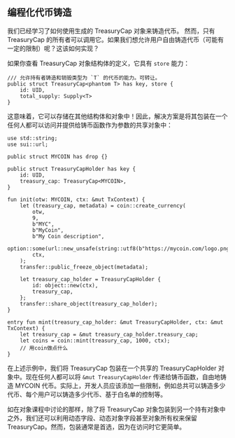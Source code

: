 ## 编程化代币铸造

我们已经学习了如何使用生成的 TreasuryCap<CoinType> 对象来铸造代币。
然而，只有 TreasuryCap 的所有者可以调用它。如果我们想允许用户自由铸造代币（可能有一定的限制）呢？这该如何实现？

如果你查看 TreasuryCap 对象结构体的定义，它具有 `store` 能力：

```move
/// 允许持有者铸造和销毁类型为 `T` 的代币的能力。可转让。
public struct TreasuryCap<phantom T> has key, store {
    id: UID,
    total_supply: Supply<T>
}
```
这意味着，它可以存储在其他结构体和对象中！因此，解决方案是将其包装在一个任何人都可以访问并提供给铸币函数作为参数的共享对象中：

```move
use std::string;
use sui::url;

public struct MYCOIN has drop {}

public struct TreasuryCapHolder has key {
    id: UID,
    treasury_cap: TreasuryCap<MYCOIN>,
}

fun init(otw: MYCOIN, ctx: &mut TxContext) {
    let (treasury_cap, metadata) = coin::create_currency(
        otw,
        9,
        b"MYC",
        b"MyCoin",
        b"My Coin description",                       
        option::some(url::new_unsafe(string::utf8(b"https://mycoin.com/logo.png"))),
        ctx,
    );
    transfer::public_freeze_object(metadata);
    
    let treasury_cap_holder = TreasuryCapHolder {
        id: object::new(ctx),
        treasury_cap,
    };
    transfer::share_object(treasury_cap_holder);
}

entry fun mint(treasury_cap_holder: &mut TreasuryCapHolder, ctx: &mut TxContext) {
    let treasury_cap = &mut treasury_cap_holder.treasury_cap;
    let coins = coin::mint(treasury_cap, 1000, ctx);
    // 用coin做点什么
}
```

在上述示例中，我们将 TreasuryCap<MYCOIN> 包装在一个共享的 TreasuryCapHolder 对象中。现在任何人都可以将 `&mut TreasuryCapHolder` 传递给铸币函数，自由地铸造 MYCOIN 代币。实际上，开发人员应该添加一些限制，例如总共可以铸造多少代币、每个用户可以铸造多少代币、基于白名单的控制等。

如在对象课程中讨论的那样，除了将 TreasuryCap 对象包装到另一个持有对象中之外，我们还可以利用动态字段、动态对象字段甚至对象所有权来保留 TreasuryCap。然而，包装通常是首选，因为在访问时它更简单。